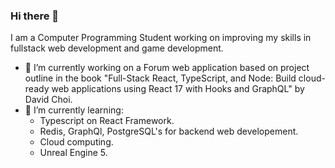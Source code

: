 ### Hi there 👋
I am a Computer Programming Student working on improving my skills in fullstack web development and game development. 

- 🔭 I’m currently working on a Forum web application based on project outline in the book "Full-Stack React, TypeScript, and Node: Build cloud-ready web applications using React 17 with Hooks and GraphQL" by David Choi.
- 🌱 I’m currently learning:
    - Typescript on React Framework.
    - Redis, GraphQl, PostgreSQL's for backend web developement.
    - Cloud computing.
    - Unreal Engine 5.
<!--
**weter123/weter123** is a ✨ _special_ ✨ repository because its `README.md` (this file) appears on your GitHub profile.

Here are some ideas to get you started:

- 🔭 I’m currently working on ...
- 🌱 I’m currently learning ...
- 👯 I’m looking to collaborate on ...
- 🤔 I’m looking for help with ...
- 💬 Ask me about ...
- 📫 How to reach me: ...
- 😄 Pronouns: ...
- ⚡ Fun fact: ...
-->
